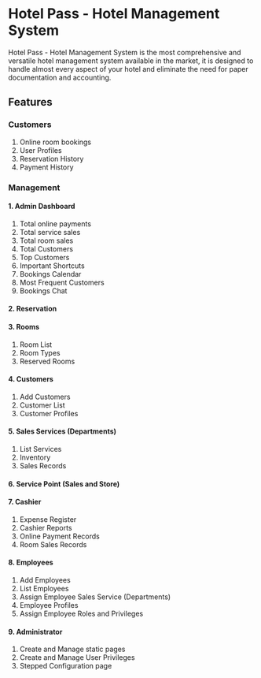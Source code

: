 # Hotel Pass - Hotel Management System

Hotel Pass - Hotel Management System is the most comprehensive and versatile hotel management system available in 
the market, it is designed to handle almost every aspect of your hotel and eliminate the need for paper documentation
and accounting.


## Features

### **Customers**
1. Online room bookings
2. User Profiles
3. Reservation History
4. Payment History

### **Management**
#### 1. Admin Dashboard
1. Total online payments
2. Total service sales
3. Total room sales
4. Total Customers
5. Top Customers
6. Important Shortcuts
7. Bookings Calendar
8. Most Frequent Customers
9. Bookings Chat

#### 2. Reservation 

#### 3. Rooms 
1. Room List
2. Room Types
3. Reserved Rooms

#### 4. Customers 
1. Add Customers
2. Customer List
3. Customer Profiles 

#### 5. Sales Services (Departments) 
1. List Services
2. Inventory
3. Sales Records  

#### 6. Service Point (Sales and Store) 

#### 7. Cashier
1. Expense Register
2. Cashier Reports
3. Online Payment Records  
3. Room Sales Records  

#### 8. Employees
1. Add Employees
2. List Employees
3. Assign Employee Sales Service (Departments)  
4. Employee Profiles  
5. Assign Employee Roles and Privileges  

#### 9. Administrator
1. Create and Manage static pages
2. Create and Manage User Privileges
3. Stepped Configuration page  
